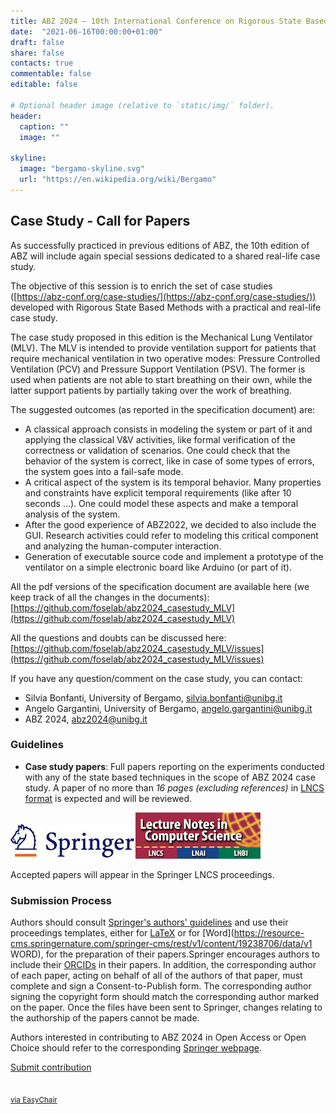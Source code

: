 ```yaml
---
title: ABZ 2024 – 10th International Conference on Rigorous State Based Methods
date:  "2021-06-16T00:00:00+01:00"
draft: false
share: false
contacts: true
commentable: false
editable: false

# Optional header image (relative to `static/img/` folder).
header:
  caption: ""
  image: ""

skyline: 
  image: "bergamo-skyline.svg"
  url: "https://en.wikipedia.org/wiki/Bergamo"
---
```

## Case Study - Call for Papers

As successfully practiced in previous editions of ABZ, the 10th edition of ABZ will include again special sessions dedicated to a shared real-life case study.

The objective of this session is to enrich the set of case studies ([https://abz-conf.org/case-studies/](https://abz-conf.org/case-studies/)) developed with Rigorous State Based Methods with a practical and real-life case study.

The case study proposed in this edition is the Mechanical Lung Ventilator (MLV).  The MLV is intended to provide ventilation support for patients that require mechanical ventilation in two operative modes: Pressure Controlled Ventilation (PCV) and Pressure Support Ventilation (PSV). The former is used when patients are not able to start breathing on their own, while the latter support patients by partially taking over the work of breathing.

The suggested outcomes (as reported in the specification document) are:

* A classical approach consists in modeling the system or part of it and applying the classical V&V activities, like formal verification of the correctness or validation of scenarios. One could check that the behavior of the system is correct, like in case of some types of errors, the system goes into a fail-safe mode.
* A critical aspect of the system is its temporal behavior. Many properties and constraints have explicit temporal requirements (like after 10 seconds ...). One could model these aspects and make a temporal analysis of the system.
* After the good experience of ABZ2022, we decided to also include the GUI. Research activities could refer to modeling this critical component and analyzing the human-computer interaction.
* Generation of executable source code and implement a prototype of the ventilator on a simple electronic board like Arduino (or part of it).

All the pdf versions of the specification document are available here (we keep track of all the changes in the documents): 
[https://github.com/foselab/abz2024_casestudy_MLV](https://github.com/foselab/abz2024_casestudy_MLV)

All the questions and doubts can be discussed here: 
[https://github.com/foselab/abz2024_casestudy_MLV/issues](https://github.com/foselab/abz2024_casestudy_MLV/issues) 

If you have any question/comment on the case study, you can contact:
* Silvia Bonfanti, University of Bergamo, [silvia.bonfanti@unibg.it](mailto:silvia.bonfanti@unibg.it)
* Angelo Gargantini, University of Bergamo, [angelo.gargantini@unibg.it](mailto:angelo.gargantini@unibg.it) 
* ABZ 2024, [abz2024@unibg.it](mailto:abz2024@unibg.it)

### Guidelines

- **Case study papers**: Full papers reporting on the experiments conducted with any of the state based techniques in the scope of ABZ 2024 case study. A paper of no more than *16 pages (excluding references)* in [LNCS format](https://www.springer.com/gp/computer-science/lncs/conference-proceedings-guidelines) is expected and will be reviewed.

<div><img src="/img/Springer_Logo.jpg"><img src="/img/LNCS-Logo.jpg"></div>

Accepted papers will appear in the Springer LNCS proceedings. 

### Submission Process

Authors should consult [Springer's authors' guidelines](https://resource-cms.springernature.com/springer-cms/rest/v1/content/19242230/data/v11) and use their proceedings templates, either for [LaTeX](https://resource-cms.springernature.com/springer-cms/rest/v1/content/19238648/data/v6) or for [Word](https://resource-cms.springernature.com/springer-cms/rest/v1/content/19238706/data/v1 
WORD), for the preparation of their papers.Springer encourages authors to include their [ORCIDs](https://www.springer.com/gp/authors-editors/orcid) in their papers. In addition, the corresponding author of each paper, acting on behalf of all of the authors of that paper, must complete and sign a Consent-to-Publish form. The corresponding author signing the copyright form should match the corresponding author marked on the paper. Once the files have been sent to Springer, changes relating to the authorship of the papers cannot be made.

Authors interested in contributing to ABZ 2024 in Open Access or Open Choice should refer to the corresponding [Springer webpage](https://www.springer.com/gp/computer-science/lncs/open-access-publishing-in-computer-proceedings).

<p class="text-center"><a href="https://easychair.org/conferences?conf=abz2024" class="btn btn-primary btn-lg" role="button" target="_blank">Submit contribution<br><br><br><small>via EasyChair</small></a></p>
